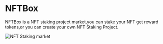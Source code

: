 # NFTBox
NFTBox is a NFT staking project market,you can stake your NFT get reward tokens,or you can create your own NFT Staking Project.

<img src="https://github.com/AlgoNetwork/NFTBox/blob/main/screen.png" alt="NFT Staking market">
